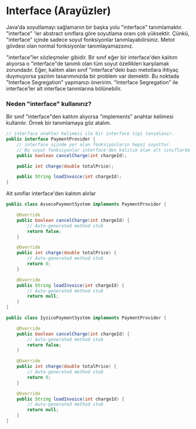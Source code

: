 # Interface (Arayüzler)
Java'da soyutlamayı sağlamanın bir başka yolu "interface" tanımlamaktır. "interface" 'ler abstract sınıflara göre soyutlama oranı çok yüksektir. Çünkü, "interface" içinde sadece soyut fonksiyonlar tanımlayabilirsiniz. Metot gövdesi olan normal fonksiyonlar tanımlayamazsınız.

"interface"ler sözleşmeler gibidir. Bir sınıf eğer bir interface'den kalıtım alıyorsa o "interface"de tanımlı olan tüm soyut özellikleri karşılamak zorundadır. Eğer, kalıtım alan sınıf "interface"deki bazı metotlara ihtiyaç duymuyorsa yazılım tasarımınızda bir problem var demektir. Bu noktada "Interface Segregation" yapmanızı öneririm. "Interface Segregation" ile interface'ler alt interface tanımlarına bölünebilir.

### Neden "interface" kullanırız?

Bir sınıf "interface"den kalıtım alıyorsa "implements" anahtar kelimesi kullanılır. Örnek bir tanımlamaya göz atalım.

```java
// interface anahtar kelimesi ile bir interface tipi tanımlanır. 
public interface PaymentProvider {
    // interface içinde yer alan fonksiyonların hepsi soyuttur.
    // Bu soyut fonksiyonlar interface'den kalıtım alan alt sınıflarda doldurulur. 
    public boolean cancelCharge(int chargeId);

    public int charge(double totalPrice);

    public String loadInvoice(int chargeId);
}
```
Alt sınıflar interface'den kalıtım alırlar

```java
public class AssecoPaymentSystem implements PaymentProvider {

	@Override
	public boolean cancelCharge(int chargeId) {
		// Auto-generated method stub
		return false;
	}

	@Override
	public int charge(double totalPrice) {
		// Auto-generated method stub
		return 0;
	}

	@Override
	public String loadInvoice(int chargeId) {
		// Auto-generated method stub
		return null;
	}
}

public class IyzicoPaymentSystem implements PaymentProvider {

	@Override
	public boolean cancelCharge(int chargeId) {
		// Auto-generated method stub
		return false;
	}

	@Override
	public int charge(double totalPrice) {
		// Auto-generated method stub
		return 0;
	}

	@Override
	public String loadInvoice(int chargeId) {
		// Auto-generated method stub
		return null;
	}
}
```
